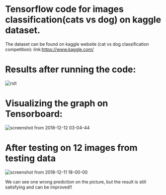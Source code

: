 # Tensorflow code for images classification(cats vs dog) on kaggle dataset.

The dataset can be found on kaggle website (cat vs dog classification competition):
link:https://www.kaggle.com/


# Results after running the code:

![rslt](https://user-images.githubusercontent.com/44145876/49822722-eace5280-fdb8-11e8-8865-043d3d22a583.png)


# Visualizing the graph on Tensorboard:
![screenshot from 2018-12-12 03-04-44](https://user-images.githubusercontent.com/44145876/49823486-c1162b00-fdba-11e8-825e-4eaf407f8701.png)


# After testing on 12 images from testing data

![screenshot from 2018-12-11 18-00-00](https://user-images.githubusercontent.com/44145876/49824012-038c3780-fdbc-11e8-8e8e-e3dc70ad4a80.png)


We can see one wrong prediction on the picture, but the result is still satisfying and can be improved!!

